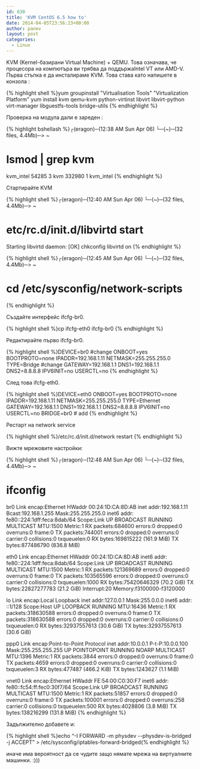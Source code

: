 ```yaml
---
id: 630
title: 'KVM CentOS 6.5 how to'
date: 2014-04-05T23:56:23+00:00
author: panev
layout: post
categories:
  - Linux
---
```

KVM (Kernel-базирани Virtual Machine) + QEMU. Това означава, че процесора на компютъра ви трябва да поддържаIntel VT или AMD-V.  
Първа стъпка е да инсталираме KVM. Това става като напишете в конзола :

{% highlight shell %}yum groupinstall "Virtualisation Tools" "Virtualization Platform"
yum install kvm qemu-kvm python-virtinst libvirt libvirt-python virt-manager libguestfs-tools bridge-utils 
{% endhighlight %}

Проверка на модула дали е зареден :

{% highlight bshellash %}┌(eragon)─(12:38 AM Sun Apr 06)
└─(~)─(32 files, 4.4Mb)─> ~
 #  lsmod | grep kvm
kvm_intel              54285  3
kvm                   332980  1 kvm_intel
{% endhighlight %}

Стартирайте KVM

{% highlight shell %}┌(eragon)─(12:40 AM Sun Apr 06)
└─(~)─(32 files, 4.4Mb)─> ~
# etc/rc.d/init.d/libvirtd start 
Starting libvirtd daemon:      [ОК]
chkconfig libvirtd on
{% endhighlight %}

{% highlight shell %}┌(eragon)─(12:45 AM Sun Apr 06)
└─(~)─(32 files, 4.4Mb)─> ~
 #  cd /etc/sysconfig/network-scripts
{% endhighlight %}

Създайте интерфейс ifcfg-br0.

{% highlight shell %}cp ifcfg-eth0 ifcfg-br0 
{% endhighlight %}

Редактирайте първо ifcfg-br0.

{% highlight shell %}DEVICE=br0             #change
ONBOOT=yes
BOOTPROTO=none
IPADDR=192.168.1.11
NETMASK=255.255.255.0
TYPE=Bridge            #change
GATEWAY=192.168.1.1
DNS1=192.168.1.1
DNS2=8.8.8.8
IPV6INIT=no
USERCTL=no
{% endhighlight %}

След това ifcfg-eth0.

{% highlight shell %}DEVICE=eth0
ONBOOT=yes
BOOTPROTO=none
IPADDR=192.168.1.11
NETMASK=255.255.255.0
TYPE=Ethernet
GATEWAY=192.168.1.1
DNS1=192.168.1.1
DNS2=8.8.8.8
IPV6INIT=no
USERCTL=no
BRIDGE=br0             # add
{% endhighlight %}

Рестарт на network service 

{% highlight shell %}/etc/rc.d/init.d/network restart {% endhighlight %}

Вижте мрежовите настройки:

{% highlight shell %}┌(eragon)─(12:48 AM Sun Apr 06)
└─(~)─(32 files, 4.4Mb)─> ~
 # ifconfig
br0       Link encap:Ethernet  HWaddr 00:24:1D:CA:8D:AB
          inet addr:192.168.1.11  Bcast:192.168.1.255  Mask:255.255.255.0
          inet6 addr: fe80::224:1dff:feca:8dab/64 Scope:Link
          UP BROADCAST RUNNING MULTICAST  MTU:1500  Metric:1
          RX packets:684600 errors:0 dropped:0 overruns:0 frame:0
          TX packets:744001 errors:0 dropped:0 overruns:0 carrier:0
          collisions:0 txqueuelen:0
          RX bytes:169815222 (161.9 MiB)  TX bytes:877486790 (836.8 MiB)

eth0      Link encap:Ethernet  HWaddr 00:24:1D:CA:8D:AB
          inet6 addr: fe80::224:1dff:feca:8dab/64 Scope:Link
          UP BROADCAST RUNNING MULTICAST  MTU:1500  Metric:1
          RX packets:121369689 errors:0 dropped:0 overruns:0 frame:0
          TX packets:103565596 errors:0 dropped:0 overruns:0 carrier:0
          collisions:0 txqueuelen:1000
          RX bytes:75420646329 (70.2 GiB)  TX bytes:22827277783 (21.2 GiB)
          Interrupt:20 Memory:f3100000-f3120000

lo        Link encap:Local Loopback
          inet addr:127.0.0.1  Mask:255.0.0.0
          inet6 addr: ::1/128 Scope:Host
          UP LOOPBACK RUNNING  MTU:16436  Metric:1
          RX packets:318630588 errors:0 dropped:0 overruns:0 frame:0
          TX packets:318630588 errors:0 dropped:0 overruns:0 carrier:0
          collisions:0 txqueuelen:0
          RX bytes:32937557613 (30.6 GiB)  TX bytes:32937557613 (30.6 GiB)

ppp0      Link encap:Point-to-Point Protocol
          inet addr:10.0.0.1  P-t-P:10.0.0.100  Mask:255.255.255.255
          UP POINTOPOINT RUNNING NOARP MULTICAST  MTU:1396  Metric:1
          RX packets:3844 errors:0 dropped:0 overruns:0 frame:0
          TX packets:4659 errors:0 dropped:0 overruns:0 carrier:0
          collisions:0 txqueuelen:3
          RX bytes:477487 (466.2 KiB)  TX bytes:1243627 (1.1 MiB)

vnet0     Link encap:Ethernet  HWaddr FE:54:00:C0:30:F7
          inet6 addr: fe80::fc54:ff:fec0:30f7/64 Scope:Link
          UP BROADCAST RUNNING MULTICAST  MTU:1500  Metric:1
          RX packets:51857 errors:0 dropped:0 overruns:0 frame:0
          TX packets:100001 errors:0 dropped:0 overruns:258 carrier:0
          collisions:0 txqueuelen:500
          RX bytes:4028806 (3.8 MiB)  TX bytes:138216299 (131.8 MiB)
{% endhighlight %}

Задължително добавете и:

{% highlight shell %}echo “-I FORWARD -m physdev --physdev-is-bridged -j ACCEPT” > /etc/sysconfig/iptables-forward-bridged{% endhighlight %}

иначе има вероятност да се чудите защо нямате мрежа на виртуалните машинки. :)))